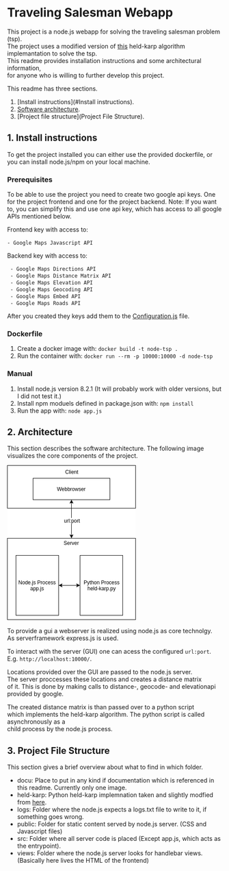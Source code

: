 # Traveling Salesman Webapp

This project is a node.js webapp for solving the traveling salesman problem (tsp). <br>
The project uses a modified version of [this](https://github.com/CarlEkerot/held-karp) held-karp algorithm implemantation to solve the tsp. <br>
This readme provides installation instructions and some architectural information, <br>
for anyone who is willing to further develop this project.

This readme has three sections.
1. [Install instructions](#Install instructions).
2. [Software architecture](#Architecture).
3. [Project file structure](Project File Structure).

## 1. Install instructions
To get the project installed you can either use the provided dockerfile,
or you can install node.js/npm on your local machine. 

### Prerequisites
To be able to use the project 
you need to create two google api keys. One for the project frontend and one for the project backend.
Note: If you want to, you can simplify this and use one api key, which has access to all google APIs 
mentioned below.

Frontend key with access to: 
```
- Google Maps Javascript API
```

Backend key with access to: 
```
 - Google Maps Directions API	
 - Google Maps Distance Matrix API	
 - Google Maps Elevation API	
 - Google Maps Geocoding API	
 - Google Maps Embed API	
 - Google Maps Roads API
```
After you created they keys add them to the [Configuration.js](src/Configuration.js)  file.


### Dockerfile
1. Create a docker image with:  ```docker build -t node-tsp .```
2. Run the container with: ```docker run --rm -p 10000:10000 -d node-tsp```

### Manual
1. Install node.js version 8.2.1 (It will probably work with older versions, but I did not test it.)
2. Install npm moduels defined in package.json with:  ```npm install ```
3. Run the app with: ```node app.js```

## 2. Architecture
This section describes the software architecture. The following image <br>
visualizes the core components of the project. <br>

![Image of project architecture](docu/tsp-top-level-architecture.png)


To provide a gui a webserver is realized using node.js as core technolgy.<br>
As serverframework express.js is used.

To interact with the server (GUI) one can acess the configured ```url:port```.<br>
E.g. ```http://localhost:10000/```. 

Locations provided over the GUI are passed to the node.js server. <br>
The server proccesses these locations and creates a distance matrix <br>
of it. This is done by making calls to distance-, geocode- and elevationapi <br>
provided by google. <br>

The created distance matrix is than passed over to a python script <br>
which implements the held-karp algorithm. The python script is called asynchronously as a <br>
child process by the node.js process.

## 3. Project File Structure
This section gives a brief overview about what to find in which folder.
- docu: Place to put in any kind if documentation which is referenced in this readme. Currently only one image.
- held-karp: Python held-karp implemnation taken and slightly modfied from [here](https://github.com/CarlEkerot/held-karp).
- logs: Folder where the node.js expects a logs.txt file to write to it, if something goes wrong.
- public: Folder for static content served by node.js server. (CSS and Javascript files)
- src: Folder where all server code is placed (Except app.js, which acts as the entrypoint).
- views: Folder where the node.js server looks for handlebar views. (Basically here lives the HTML of the frontend)




